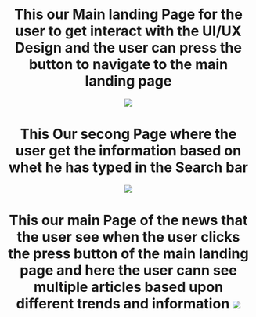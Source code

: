 <div align=center>
  <h1 text=bold> This our Main landing Page for the user to get interact with the UI/UX Design and the user can press the button to navigate to the main landing page</h1>
  <img src="https://github.com/RSharmaDevs/News-Pulse-APP/assets/158550524/ef786205-00e4-4307-a19a-86fff617aa65">
    <br>
    <h1 text=bold> This Our secong Page where the user get the information based on whet he has typed in the Search bar</h1>
  <img src="https://github.com/RSharmaDevs/News-Pulse-APP/assets/158550524/4e247c5b-a57b-46cc-be76-bb4157b0e531">
  <br>
  <h1 text=bold> This our main Page of the news that the user see when the user clicks the press button of the main landing page and here the user cann see multiple articles based upon different trends and information
  <img src="https://github.com/RSharmaDevs/News-Pulse-APP/assets/158550524/a165abec-ccea-47b8-ac87-3a49b23cef45"> 
    <br>
</div>
